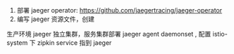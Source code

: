 1. 部署 jaeger operator:  https://github.com/jaegertracing/jaeger-operator
2. 编写 jaeger 资源文件，创建

生产环境 jaeger 独立集群，服务集群部署 jaeger agent daemonset , 配置 istio-system 下 zipkin service 指到 jaeger
